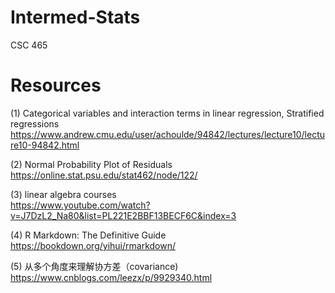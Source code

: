 # Intermed-Stats
CSC 465

# Resources
(1) Categorical variables and interaction terms in linear regression, Stratified regressions</br>
https://www.andrew.cmu.edu/user/achoulde/94842/lectures/lecture10/lecture10-94842.html

(2) Normal Probability Plot of Residuals</br>
https://online.stat.psu.edu/stat462/node/122/

(3) linear algebra courses</br>
https://www.youtube.com/watch?v=J7DzL2_Na80&list=PL221E2BBF13BECF6C&index=3

(4) R Markdown: The Definitive Guide</br>
https://bookdown.org/yihui/rmarkdown/

(5) 从多个角度来理解协方差（covariance)</br>
https://www.cnblogs.com/leezx/p/9929340.html
